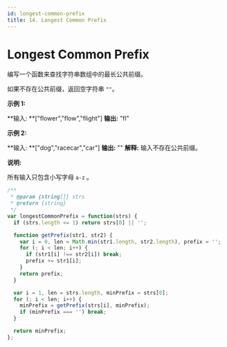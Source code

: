 ```yaml
---
id: longest-common-prefix
title: 14. Longest Common Prefix
---
```


# Longest Common Prefix

编写一个函数来查找字符串数组中的最长公共前缀。

如果不存在公共前缀，返回空字符串 `""`。

**示例 1:**

**输入: **\["flower","flow","flight"] **输出:** "fl"

**示例 2:**

**输入: **\["dog","racecar","car"] **输出:** "" **解释:** 输入不存在公共前缀。

**说明:**

所有输入只包含小写字母 `a-z` 。



```javascript
/**
 * @param {string[]} strs
 * @return {string}
 */
var longestCommonPrefix = function(strs) {
  if (strs.length <= 1) return strs[0] || '';

  function getPrefix(str1, str2) {
    var i = 0, len = Math.min(str1.length, str2.length), prefix = '';
    for (; i < len; i++) {
      if (str1[i] !== str2[i]) break;
      prefix += str1[i];
    }
    return prefix;
  }

  var i = 1, len = strs.length, minPrefix = strs[0];
  for (; i < len; i++) {
    minPrefix = getPrefix(strs[i], minPrefix);
    if (minPrefix === '') break;
  }

  return minPrefix;
};
```